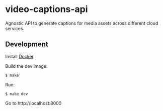 # video-captions-api

Agnostic API to generate captions for media assets across different cloud services. 

## Development

Install [Docker](https://www.docker.com/).

Build the dev image:

`$ make`

Run:

`$ make dev`

Go to http://localhost:8000
